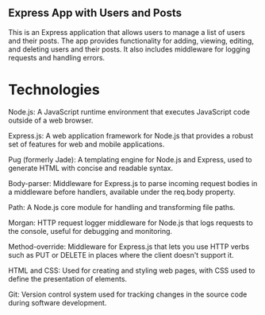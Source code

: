 ## Express App with Users and Posts

This is an Express application that allows users to manage a list of users and their posts. The app provides functionality for adding, viewing, editing, and deleting users and their posts. It also includes middleware for logging requests and handling errors.

# Technologies

Node.js: A JavaScript runtime environment that executes JavaScript code outside of a web browser.

Express.js: A web application framework for Node.js that provides a robust set of features for web and mobile applications.

Pug (formerly Jade): A templating engine for Node.js and Express, used to generate HTML with concise and readable syntax.

Body-parser: Middleware for Express.js to parse incoming request bodies in a middleware before handlers, available under the req.body property.

Path: A Node.js core module for handling and transforming file paths.

Morgan: HTTP request logger middleware for Node.js that logs requests to the console, useful for debugging and monitoring.

Method-override: Middleware for Express.js that lets you use HTTP verbs such as PUT or DELETE in places where the client doesn't support it.

HTML and CSS: Used for creating and styling web pages, with CSS used to define the presentation of elements.

Git: Version control system used for tracking changes in the source code during software development.
